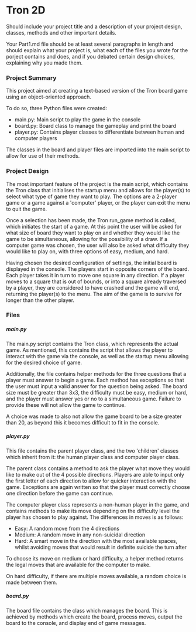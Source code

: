 # Tron 2D

Should include your project title and a description of your project design, classes, methods and other important details.

Your Part1.md file should be at least several paragraphs in length and should explain what your project is, what each of the files you wrote for the porject contains and does, and if you debated certain design choices, explaining why you made them.

### Project Summary

This project aimed at creating a text-based version of the Tron board game using an object-oriented approach.


To do so, three Python files were created: 
- main.py: Main script to play the game in the console
- board.py: Board class to manage the gameplay and print the board
- player.py: Contains player classes to differentiate between human and computer players

The classes in the board and player files are imported into the main script to allow for use of their methods.



### Project Design

The most important feature of the project is the main script, which contains the Tron class that initialises the startup menu and allows for the player(s) to select what type of game they want to play. The options are a 2-player game or a game against a 'computer' player, or the player can exit the menu to quit the game.

Once a selection has been made, the Tron run_game method is called, which initiates the start of a game. At this point the user will be asked for what size of board they want to play on and whether they would like the game to be simultaneous, allowing for the possibility of a draw. If a computer game was chosen, the user will also be asked what difficulty they would like to play on, with three options of easy, medium, and hard.

Having chosen the desired configuration of settings, the initial board is displayed in the console. The players start in opposite corners of the board. Each player takes it in turn to move one square in any direction. If a player moves to a square that is out of bounds, or into a square already traversed by a player, they are considered to have crashed and the game will end, returning the player(s) to the menu. The aim of the game is to survive for longer than the other player.

### Files

##### main.py

The main.py script contains the Tron class, which represents the actual game. As mentioned, this contains the script that allows the player to interact with the game via the console, as well as the startup menu allowing for the desired choice of game.

Additionally, the file contains helper methods for the three questions that a player must answer to begin a game. Each method has exceptions so that the user must input a valid answer for the question being asked. The board size must be greater than 3x3, the difficulty must be easy, medium or hard, and the player must answer yes or no to a simultaneous game. Failure to provide these will not allow the game to continue.

A choice was made to also not allow the game board to be a size greater than 20, as beyond this it becomes difficult to fit in the console.

##### player.py

This file contains the parent player class, and the two 'children' classes which inherit from it: the human player class and computer player class.

The parent class contains a method to ask the player what move they would like to make out of the 4 possible directions. Players are able to input only the first letter of each direction to allow for quicker interaction with the game. Exceptions are again written so that the player must correctly choose one direction before the game can continue.

The computer player class represents a non-human player in the game, and contains methods to make its move depending on the difficulty level the player has chosen to play against. The differences in moves is as follows:

- Easy: A random move from the 4 directions
- Medium: A random move in any non-suicidal direction
- Hard: A smart move in the direction with the most available spaces, whilst avoiding moves that would result in definite suicide the turn after

To choose its move on medium or hard difficulty, a helper method returns the legal moves that are available for the computer to make.

On hard difficulty, if there are multiple moves available, a random choice is made between them.


##### board.py

The board file contains the class which manages the board. This is achieved by methods which create the board, process moves, output the board to the console, and display end of game messages.
